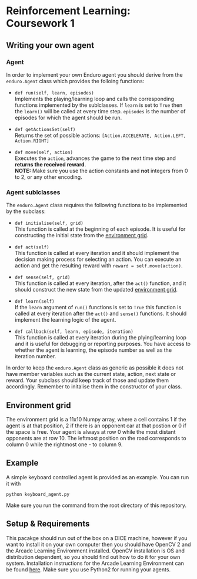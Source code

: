 # Reinforcement Learning: Coursework 1

## Writing your own agent

### Agent

In order to implement your own Enduro agent you should derive from the `enduro.Agent` class which provides the folloing functions:

* `def run(self, learn, episodes)`  
Implements the playing/learning loop and calls the corresponding functions implemented by the sublclasses. If `learn` is set to `True` then the `learn()` will be called at every time step. `episodes` is the number of episodes for which the agent should be run.

* `def getActionsSet(self)`  
Returns the set of possible actions: `[Action.ACCELERATE, Action.LEFT, Action.RIGHT]`

* `def move(self, action)`  
Executes the `action`, advances the game to the next time step and **returns the received reward**.  
**NOTE:**  Make sure you use the action constants and **not** integers from 0 to 2, or any other encoding.

### Agent sublclasses
The `enduro.Agent` class requires the following functions to be implemented by the subclass:

* `def initialise(self, grid)`  
This function is called at the beginning of each episode. It is useful for constructing the initial state from the [environment grid](#environment-grid).

* `def act(self)`  
This function is called at every iteration and it should implement the decision making process for selecting an action. You can execute an action and get the resulting reward with `reward = self.move(action)`.

* `def sense(self, grid)`  
This function is called at every iteration, after the `act()` function, and it should construct the new state from the updated [environment grid](#environment-grid).

* `def learn(self)`  
If the `learn` argument of `run()` functions is set to `True` this function is called at every iteration after the `act()` and `sense()` functions. It should implement the learning logic of the agent.

* `def callback(self, learn, episode, iteration)`  
This function is called at every iteration during the plying/learning loop and it is useful for debugging or reporting purposes. You have access to whether the agent is learning, the episode number as well as the iteration number.

In order to keep the `enduro.Agent` class as generic as possible it does not have member variables such as the current state, action, next state or reward. Your subclass should keep track of those and update them accordingly. Remember to initalise them in the constructor of your class.

## Environment grid
The environment grid is a 11x10 Numpy array, where a cell contains 1 if the agent is at that position, 2 if there is an opponent car at that postion or 0 if the space is free. Your agent is always at row 0 while the most distant opponents are at row 10. The leftmost position on the road corresponds to column 0 while the rightmost one - to column 9.

## Example
A simple keyboard controlled agent is provided as an example. You can run it with
```
python keyboard_agent.py
```
Make sure you run the command from the root directory of this repository.

## Setup & Requirements
This pacakge should run out of the box on a DICE machine, however if you want to install it on your own computer then you should have OpenCV 2 and the Arcade Learning Environment installed. OpenCV installation is OS and distribution dependent, so you should find out how to do it for your own system. Installation instructions for the Arcade Learning Environment can be found [here](https://github.com/mgbellemare/Arcade-Learning-Environment#quick-start). Make sure you use Python2 for running your agents.

